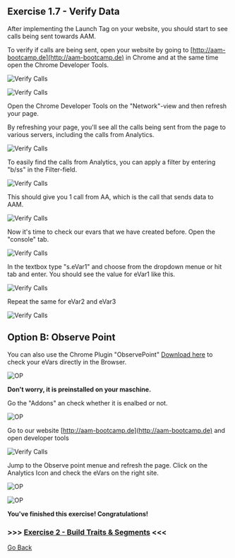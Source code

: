 ## Exercise 1.7 - Verify Data 

After implementing the Launch Tag on your website, you should start to see calls being sent towards AAM.

To verify if calls are being sent, open your website by going to [http://aam-bootcamp.de](http://aam-bootcamp.de) in Chrome and at the same time open the Chrome Developer Tools.

![Verify Calls](./images/devtools.png)

![Verify Calls](./images/sitedevtools.png)

Open the Chrome Developer Tools on the "Network"-view and then refresh your page.

By refreshing your page, you'll see all the calls being sent from the page to various servers, including the calls from Analytics.

![Verify Calls](./images/sitecalls.png)

To easily find the calls from Analytics, you can apply a filter by entering "b/ss" in the Filter-field.

![Verify Calls](./images/bss.png)

This should give you 1 call from AA, which is the call that sends data to AAM.

![Verify Calls](./images/url1.png)

Now it's time to check our evars that we have created before. Open the "console" tab.

![Verify Calls](./images/console.png)

In the textbox type "s.eVar1" and choose from the dropdown menue or hit tab and enter. You should see the value for eVar1 like this.

![Verify Calls](./images/console2.png)

Repeat the same for eVar2 and eVar3

![Verify Calls](./images/console3.png)

## Option B: Observe Point ## 

You can also use the Chrome Plugin "ObservePoint" [Download here](https://chrome.google.com/webstore/detail/observepoint-tagdebugger/daejfbkjipkgidckemjjafiomfeabemo?hl=de) to check your eVars directly in the Browser. 

![OP](./images/op1.png)

**Don't worry, it is preinstalled on your maschine.** 

Go the "Addons" an check whether it is enalbed or not. 

![OP](./images/op2.png)

Go to our website [http://aam-bootcamp.de](http://aam-bootcamp.de) and open developer tools 

![Verify Calls](./images/devtools.png)

Jump to the Observe point menue and refresh the page. Click on the Analytics Icon and check the eVars on the right site. 

![OP](./images/op3.png)

![OP](./images/op4.png)

**You've finished this exercise! Congratulations!**


### >>> **[Exercise 2 - Build Traits & Segments](../create_traits)** <<<

[Go Back](../README.md)
















